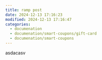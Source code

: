 ```yaml
---
title: ramp post
date: 2024-12-13 17:16:23
modified: 2024-12-13 17:16:47
categories:
  - documenation
  - documenation/smart-coupons/gift-card
  - documenation/smart-coupons
---
```



<!-- wp:paragraph -->
<p>asdacasv </p>
<!-- /wp:paragraph -->

<!-- wp:paragraph -->
<p></p>
<!-- /wp:paragraph -->